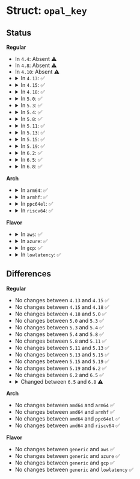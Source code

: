 # Struct: <code>opal_key</code>

## Status
<b>Regular</b>
<ul>
<li>
In <code>4.4</code>: Absent ⚠️
</li>
<li>
In <code>4.8</code>: Absent ⚠️
</li>
<li>
In <code>4.10</code>: Absent ⚠️
</li>
<li>
<details>
<summary>In <code>4.13</code>: ✅</summary>

```c
struct opal_key {
    __u8 lr;
    __u8 key_len;
    __u8 __align[6];
    __u8 key[256];
};
```
</details>
</li>
<li>
<details>
<summary>In <code>4.15</code>: ✅</summary>

```c
struct opal_key {
    __u8 lr;
    __u8 key_len;
    __u8 __align[6];
    __u8 key[256];
};
```
</details>
</li>
<li>
<details>
<summary>In <code>4.18</code>: ✅</summary>

```c
struct opal_key {
    __u8 lr;
    __u8 key_len;
    __u8 __align[6];
    __u8 key[256];
};
```
</details>
</li>
<li>
<details>
<summary>In <code>5.0</code>: ✅</summary>

```c
struct opal_key {
    __u8 lr;
    __u8 key_len;
    __u8 __align[6];
    __u8 key[256];
};
```
</details>
</li>
<li>
<details>
<summary>In <code>5.3</code>: ✅</summary>

```c
struct opal_key {
    __u8 lr;
    __u8 key_len;
    __u8 __align[6];
    __u8 key[256];
};
```
</details>
</li>
<li>
<details>
<summary>In <code>5.4</code>: ✅</summary>

```c
struct opal_key {
    __u8 lr;
    __u8 key_len;
    __u8 __align[6];
    __u8 key[256];
};
```
</details>
</li>
<li>
<details>
<summary>In <code>5.8</code>: ✅</summary>

```c
struct opal_key {
    __u8 lr;
    __u8 key_len;
    __u8 __align[6];
    __u8 key[256];
};
```
</details>
</li>
<li>
<details>
<summary>In <code>5.11</code>: ✅</summary>

```c
struct opal_key {
    __u8 lr;
    __u8 key_len;
    __u8 __align[6];
    __u8 key[256];
};
```
</details>
</li>
<li>
<details>
<summary>In <code>5.13</code>: ✅</summary>

```c
struct opal_key {
    __u8 lr;
    __u8 key_len;
    __u8 __align[6];
    __u8 key[256];
};
```
</details>
</li>
<li>
<details>
<summary>In <code>5.15</code>: ✅</summary>

```c
struct opal_key {
    __u8 lr;
    __u8 key_len;
    __u8 __align[6];
    __u8 key[256];
};
```
</details>
</li>
<li>
<details>
<summary>In <code>5.19</code>: ✅</summary>

```c
struct opal_key {
    __u8 lr;
    __u8 key_len;
    __u8 __align[6];
    __u8 key[256];
};
```
</details>
</li>
<li>
<details>
<summary>In <code>6.2</code>: ✅</summary>

```c
struct opal_key {
    __u8 lr;
    __u8 key_len;
    __u8 __align[6];
    __u8 key[256];
};
```
</details>
</li>
<li>
<details>
<summary>In <code>6.5</code>: ✅</summary>

```c
struct opal_key {
    __u8 lr;
    __u8 key_len;
    __u8 __align[6];
    __u8 key[256];
};
```
</details>
</li>
<li>
<details>
<summary>In <code>6.8</code>: ✅</summary>

```c
struct opal_key {
    __u8 lr;
    __u8 key_len;
    __u8 key_type;
    __u8 __align[5];
    __u8 key[256];
};
```
</details>
</li>
</ul>
<b>Arch</b>
<ul>
<li>
<details>
<summary>In <code>arm64</code>: ✅</summary>

```c
struct opal_key {
    __u8 lr;
    __u8 key_len;
    __u8 __align[6];
    __u8 key[256];
};
```
</details>
</li>
<li>
<details>
<summary>In <code>armhf</code>: ✅</summary>

```c
struct opal_key {
    __u8 lr;
    __u8 key_len;
    __u8 __align[6];
    __u8 key[256];
};
```
</details>
</li>
<li>
<details>
<summary>In <code>ppc64el</code>: ✅</summary>

```c
struct opal_key {
    __u8 lr;
    __u8 key_len;
    __u8 __align[6];
    __u8 key[256];
};
```
</details>
</li>
<li>
<details>
<summary>In <code>riscv64</code>: ✅</summary>

```c
struct opal_key {
    __u8 lr;
    __u8 key_len;
    __u8 __align[6];
    __u8 key[256];
};
```
</details>
</li>
</ul>
<b>Flavor</b>
<ul>
<li>
<details>
<summary>In <code>aws</code>: ✅</summary>

```c
struct opal_key {
    __u8 lr;
    __u8 key_len;
    __u8 __align[6];
    __u8 key[256];
};
```
</details>
</li>
<li>
<details>
<summary>In <code>azure</code>: ✅</summary>

```c
struct opal_key {
    __u8 lr;
    __u8 key_len;
    __u8 __align[6];
    __u8 key[256];
};
```
</details>
</li>
<li>
<details>
<summary>In <code>gcp</code>: ✅</summary>

```c
struct opal_key {
    __u8 lr;
    __u8 key_len;
    __u8 __align[6];
    __u8 key[256];
};
```
</details>
</li>
<li>
<details>
<summary>In <code>lowlatency</code>: ✅</summary>

```c
struct opal_key {
    __u8 lr;
    __u8 key_len;
    __u8 __align[6];
    __u8 key[256];
};
```
</details>
</li>
</ul>

## Differences
<b>Regular</b>
<ul>
<li>
No changes between <code>4.13</code> and <code>4.15</code> ✅
</li>
<li>
No changes between <code>4.15</code> and <code>4.18</code> ✅
</li>
<li>
No changes between <code>4.18</code> and <code>5.0</code> ✅
</li>
<li>
No changes between <code>5.0</code> and <code>5.3</code> ✅
</li>
<li>
No changes between <code>5.3</code> and <code>5.4</code> ✅
</li>
<li>
No changes between <code>5.4</code> and <code>5.8</code> ✅
</li>
<li>
No changes between <code>5.8</code> and <code>5.11</code> ✅
</li>
<li>
No changes between <code>5.11</code> and <code>5.13</code> ✅
</li>
<li>
No changes between <code>5.13</code> and <code>5.15</code> ✅
</li>
<li>
No changes between <code>5.15</code> and <code>5.19</code> ✅
</li>
<li>
No changes between <code>5.19</code> and <code>6.2</code> ✅
</li>
<li>
No changes between <code>6.2</code> and <code>6.5</code> ✅
</li>
<li>
<details>
<summary>Changed between <code>6.5</code> and <code>6.8</code> ⚠️</summary>
<ul>
<li>
<b>Field added. </b>
<code>__u8 key_type</code>
</li>
<li>
<b>Field type changed. </b>
<code>__u8 __align[6]</code> ➡️ <code>__u8 __align[5]</code>
</li>
</ul>
</details>
</li>
</ul>
<b>Arch</b>
<ul>
<li>
No changes between <code>amd64</code> and <code>arm64</code> ✅
</li>
<li>
No changes between <code>amd64</code> and <code>armhf</code> ✅
</li>
<li>
No changes between <code>amd64</code> and <code>ppc64el</code> ✅
</li>
<li>
No changes between <code>amd64</code> and <code>riscv64</code> ✅
</li>
</ul>
<b>Flavor</b>
<ul>
<li>
No changes between <code>generic</code> and <code>aws</code> ✅
</li>
<li>
No changes between <code>generic</code> and <code>azure</code> ✅
</li>
<li>
No changes between <code>generic</code> and <code>gcp</code> ✅
</li>
<li>
No changes between <code>generic</code> and <code>lowlatency</code> ✅
</li>
</ul>
